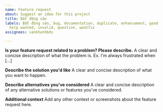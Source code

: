 ```yaml
---
name: Feature request
about: Suggest an idea for this project
title: Bất động sản
labels: Bất động sản, bug, documentation, duplicate, enhancement, good first issue,
  help wanted, invalid, question, wontfix
assignees: vankhanhbds

---
```


**Is your feature request related to a problem? Please describe.**
A clear and concise description of what the problem is. Ex. I'm always frustrated when [...]

**Describe the solution you'd like**
A clear and concise description of what you want to happen.

**Describe alternatives you've considered**
A clear and concise description of any alternative solutions or features you've considered.

**Additional context**
Add any other context or screenshots about the feature request here.
